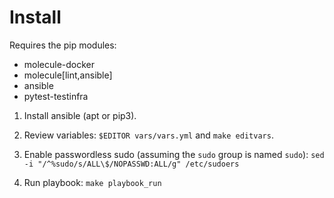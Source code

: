 # Install

Requires the pip modules:
- molecule-docker
- molecule[lint,ansible]
- ansible
- pytest-testinfra

1. Install ansible (apt or pip3).

2. Review variables: `$EDITOR vars/vars.yml` and `make editvars`.

3. Enable passwordless sudo (assuming the `sudo` group is named `sudo`): `sed -i "/^%sudo/s/ALL\$/NOPASSWD:ALL/g" /etc/sudoers`

4. Run playbook: `make playbook_run`
